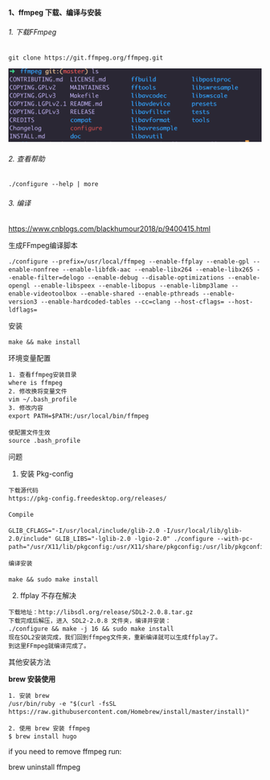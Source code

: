 #### 1、ffmpeg 下载、编译与安装

###### 1. 下载FFmpeg
```
git clone https://git.ffmpeg.org/ffmpeg.git
```
<img src="./pic/pic1.png" width = 100% height = 30% />

###### 2. 查看帮助

```
./configure --help | more
```

###### 3. 编译

https://www.cnblogs.com/blackhumour2018/p/9400415.html

生成FFmpeg编译脚本
```
./configure --prefix=/usr/local/ffmpeg --enable-ffplay --enable-gpl --enable-nonfree --enable-libfdk-aac --enable-libx264 --enable-libx265 --enable-filter=delogo --enable-debug --disable-optimizations --enable-opengl --enable-libspeex --enable-libopus --enable-libmp3lame --enable-videotoolbox --enable-shared --enable-pthreads --enable-version3 --enable-hardcoded-tables --cc=clang --host-cflags= --host-ldflags=

```

安装
```
make && make install
```

环境变量配置
```
1. 查看ffmpeg安装目录
where is ffmpeg
2. 修改换将变量文件
vim ~/.bash_profile
3. 修改内容
export PATH=$PATH:/usr/local/bin/ffmpeg

使配置文件生效
source .bash_profile
```

问题

1. 安装 Pkg-config

```
下载源代码 
https://pkg-config.freedesktop.org/releases/

Compile

GLIB_CFLAGS="-I/usr/local/include/glib-2.0 -I/usr/local/lib/glib-2.0/include" GLIB_LIBS="-lglib-2.0 -lgio-2.0" ./configure --with-pc-path="/usr/X11/lib/pkgconfig:/usr/X11/share/pkgconfig:/usr/lib/pkgconfig:/usr/local/lib/pkgconfig"

编译安装

make && sudo make install

```

2. ffplay 不存在解决

```
下载地址：http://libsdl.org/release/SDL2-2.0.8.tar.gz
下载完成后解压，进入 SDL2-2.0.8 文件夹，编译并安装：
./configure && make -j 16 && sudo make install
现在SDL2安装完成，我们回到ffmpeg文件夹，重新编译就可以生成ffplay了。
到这里FFmpeg就编译完成了。
```

其他安装方法

**brew 安装使用**
```
1. 安装 brew
/usr/bin/ruby -e "$(curl -fsSL https://raw.githubusercontent.com/Homebrew/install/master/install)"

2. 使用 brew 安装 ffmpeg
$ brew install hugo

```

if you need to remove ffmpeg run:

brew uninstall ffmpeg